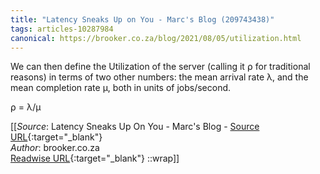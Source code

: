 ```yaml
---
title: "Latency Sneaks Up on You - Marc's Blog (209743438)"
tags: articles-10287984
canonical: https://brooker.co.za/blog/2021/08/05/utilization.html
---
```


We can then define the Utilization of the server (calling it ⍴ for traditional reasons) in terms of two other numbers: the mean arrival rate λ, and the mean completion rate μ, both in units of jobs/second.

⍴ = λ/μ


[[_Source_: Latency Sneaks Up On You - Marc's Blog - [Source URL](https://brooker.co.za/blog/2021/08/05/utilization.html){:target="_blank"}<br>
_Author_: brooker.co.za<br>
[Readwise URL](https://readwise.io/open/209743438){:target="_blank"}
::wrap]]